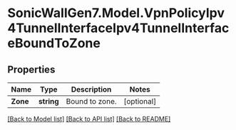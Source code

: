 # SonicWallGen7.Model.VpnPolicyIpv4TunnelInterfaceIpv4TunnelInterfaceBoundToZone

## Properties

Name | Type | Description | Notes
------------ | ------------- | ------------- | -------------
**Zone** | **string** | Bound to zone. | [optional] 

[[Back to Model list]](../README.md#documentation-for-models) [[Back to API list]](../README.md#documentation-for-api-endpoints) [[Back to README]](../README.md)

